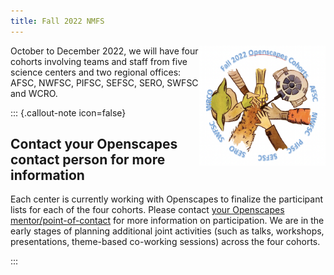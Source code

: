 ```yaml
---
title: Fall 2022 NMFS
---
```


<img src="../images/fall2022openscapes.png" alt="hands together" style="float:right;width:40%;">

October to December 2022, we will have four cohorts involving teams and staff from five science centers and two regional offices: AFSC, NWFSC, PIFSC, SEFSC, SERO, SWFSC and WCRO.

::: {.callout-note icon=false}

## Contact your Openscapes contact person for more information

Each center is currently working with Openscapes to finalize the participant lists for each of the four cohorts. Please contact [your Openscapes mentor/point-of-contact](../mentors.html) for more information on participation. We are in the early stages of  planning additional joint activities (such as talks, workshops, presentations, theme-based co-working sessions) across the four cohorts.

:::
